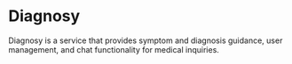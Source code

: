 # Diagnosy

Diagnosy is a service that provides symptom and diagnosis guidance, user management, and chat functionality for medical inquiries.
